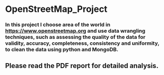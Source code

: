 # OpenStreetMap_Project
### In this project I choose area of the world in https://www.openstreetmap.org and use data wrangling  techniques, such as assessing the quality of the data for validity, accuracy, completeness, consistency and uniformity, to clean the data using python and MongoDB.

## Please read the PDF report for detailed analysis. 
